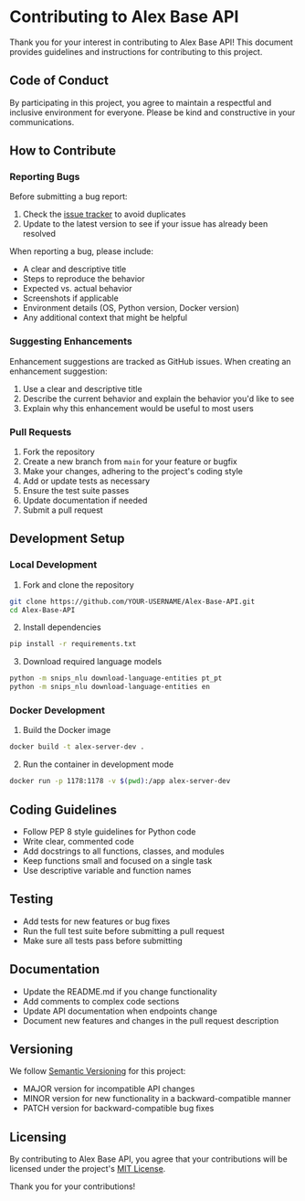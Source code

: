 # Contributing to Alex Base API

Thank you for your interest in contributing to Alex Base API! This document provides guidelines and instructions for contributing to this project.

## Code of Conduct

By participating in this project, you agree to maintain a respectful and inclusive environment for everyone. Please be kind and constructive in your communications.

## How to Contribute

### Reporting Bugs

Before submitting a bug report:
1. Check the [issue tracker](https://github.com/Apoll011/Alex-Base-API/issues) to avoid duplicates
2. Update to the latest version to see if your issue has already been resolved

When reporting a bug, please include:
- A clear and descriptive title
- Steps to reproduce the behavior
- Expected vs. actual behavior
- Screenshots if applicable
- Environment details (OS, Python version, Docker version)
- Any additional context that might be helpful

### Suggesting Enhancements

Enhancement suggestions are tracked as GitHub issues. When creating an enhancement suggestion:
1. Use a clear and descriptive title
2. Describe the current behavior and explain the behavior you'd like to see
3. Explain why this enhancement would be useful to most users

### Pull Requests

1. Fork the repository
2. Create a new branch from `main` for your feature or bugfix
3. Make your changes, adhering to the project's coding style
4. Add or update tests as necessary
5. Ensure the test suite passes
6. Update documentation if needed
7. Submit a pull request

## Development Setup

### Local Development

1. Fork and clone the repository
```bash
git clone https://github.com/YOUR-USERNAME/Alex-Base-API.git
cd Alex-Base-API
```

2. Install dependencies
```bash
pip install -r requirements.txt
```

3. Download required language models
```bash
python -m snips_nlu download-language-entities pt_pt
python -m snips_nlu download-language-entities en
```

### Docker Development

1. Build the Docker image
```bash
docker build -t alex-server-dev .
```

2. Run the container in development mode
```bash
docker run -p 1178:1178 -v $(pwd):/app alex-server-dev
```

## Coding Guidelines

- Follow PEP 8 style guidelines for Python code
- Write clear, commented code
- Add docstrings to all functions, classes, and modules
- Keep functions small and focused on a single task
- Use descriptive variable and function names

## Testing

- Add tests for new features or bug fixes
- Run the full test suite before submitting a pull request
- Make sure all tests pass before submitting

## Documentation

- Update the README.md if you change functionality
- Add comments to complex code sections
- Update API documentation when endpoints change
- Document new features and changes in the pull request description

## Versioning

We follow [Semantic Versioning](https://semver.org/) for this project:
- MAJOR version for incompatible API changes
- MINOR version for new functionality in a backward-compatible manner
- PATCH version for backward-compatible bug fixes

## Licensing

By contributing to Alex Base API, you agree that your contributions will be licensed under the project's [MIT License](LICENSE).

Thank you for your contributions!
